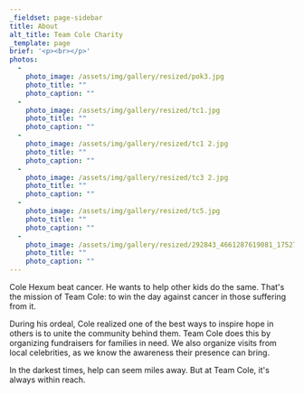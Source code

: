 ```yaml
---
_fieldset: page-sidebar
title: About
alt_title: Team Cole Charity
_template: page
brief: '<p><br></p>'
photos:
  -
    photo_image: /assets/img/gallery/resized/pok3.jpg
    photo_title: ""
    photo_caption: ""
  -
    photo_image: /assets/img/gallery/resized/tc1.jpg
    photo_title: ""
    photo_caption: ""
  -
    photo_image: /assets/img/gallery/resized/tc1 2.jpg
    photo_title: ""
    photo_caption: ""
  -
    photo_image: /assets/img/gallery/resized/tc3 2.jpg
    photo_title: ""
    photo_caption: ""
  -
    photo_image: /assets/img/gallery/resized/tc5.jpg
    photo_title: ""
    photo_caption: ""
  -
    photo_image: /assets/img/gallery/resized/292843_4661287619081_17527758_n.jpg
    photo_title: ""
    photo_caption: ""
---
```

<p>Cole Hexum beat cancer. He wants to help other kids do the same. That's the mission of Team Cole: to win the day against cancer in those suffering from it.<br></p><p>During his ordeal, Cole realized one of the best ways to inspire hope in others is to unite the community behind them. Team Cole does this by organizing fundraisers for families in need. We also organize visits from local celebrities, as we know the awareness their presence can bring.</p><p>In the darkest times, help can seem miles away. But at Team Cole, it's always within reach.</p>
